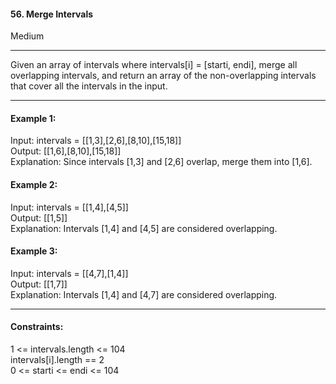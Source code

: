 #### 56. Merge Intervals
Medium

---

Given an array of intervals where intervals[i] = [starti, endi], merge all overlapping intervals, and return an array of the non-overlapping intervals that cover all the intervals in the input.

---

#### Example 1:
Input: intervals = [[1,3],[2,6],[8,10],[15,18]]<br>
Output: [[1,6],[8,10],[15,18]]<br>
Explanation: Since intervals [1,3] and [2,6] overlap, merge them into [1,6].

#### Example 2:
Input: intervals = [[1,4],[4,5]]<br>
Output: [[1,5]]<br>
Explanation: Intervals [1,4] and [4,5] are considered overlapping.

#### Example 3:

Input: intervals = [[4,7],[1,4]]<br>
Output: [[1,7]]<br>
Explanation: Intervals [1,4] and [4,7] are considered overlapping.

---

#### Constraints:
1 <= intervals.length <= 104<br>
intervals[i].length == 2<br>
0 <= starti <= endi <= 104
